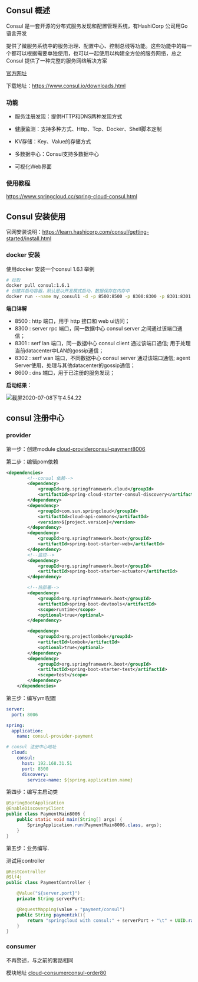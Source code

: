 ## Consul 概述

Consul 是一套开源的分布式服务发现和配置管理系统，有HashiCorp 公司用Go语言开发

提供了微服务系统中的服务治理、配置中心、控制总线等功能。这些功能中的每一个都可以根据需要单独使用，也可以一起使用以构建全方位的服务网络，总之Consul 提供了一种完整的服务网络解决方案

[官方网址](https://www.consul.io/intro)

下载地址：https://www.consul.io/downloads.html

### 功能

* 服务注册发现：提供HTTP和DNS两种发现方式

* 健康监测：支持多种方式、Http、Tcp、Docker、Shell脚本定制

* KV存储：Key、Value的存储方式

* 多数据中心：Consul支持多数据中心

* 可视化Web界面

### 使用教程

https://www.springcloud.cc/spring-cloud-consul.html

## Consul 安装使用

官网安装说明：https://learn.hashicorp.com/consul/getting-started/install.html

### docker 安装

使用docker 安装一个consul 1.6.1 举例

```sh
# 拉取
docker pull consul:1.6.1
# 创建并启动容器，默认是以开发模式启动，数据保存在内存中
docker run --name my_consul1 -d -p 8500:8500 -p 8300:8300 -p 8301:8301 -p 8302:8302 -p 8600:8600 consul:1.6.1 
```

**端口详解**

* 8500 : http 端口，用于 http 接口和 web ui访问；
* 8300 : server rpc 端口，同一数据中心 consul server 之间通过该端口通信；
* 8301 : serf lan 端口，同一数据中心 consul client 通过该端口通信; 用于处理当前datacenter中LAN的gossip通信；
* 8302 : serf wan 端口，不同数据中心 consul server 通过该端口通信; agent Server使用，处理与其他datacenter的gossip通信；
* 8600 : dns 端口，用于已注册的服务发现；

**启动结果：**

![截屏2020-07-08下午4.54.22](https://gitee.com/Sunxz007/PicStorage/raw/master/imgs/20200708165830.png)

## consul 注册中心

### provider

第一步：创建module [cloud-providerconsul-payment8006](../cloud-providerconsul-payment8006) 

第二步：编辑pom依赖

```xml
<dependencies>
        <!--consul 依赖-->
        <dependency>
            <groupId>org.springframework.cloud</groupId>
            <artifactId>spring-cloud-starter-consul-discovery</artifactId>
        </dependency>
        <dependency>
            <groupId>com.sun.springcloud</groupId>
            <artifactId>cloud-api-commons</artifactId>
            <version>${project.version}</version>
        </dependency>
        <dependency>
            <groupId>org.springframework.boot</groupId>
            <artifactId>spring-boot-starter-web</artifactId>
        </dependency>
        <!--监控-->
        <dependency>
            <groupId>org.springframework.boot</groupId>
            <artifactId>spring-boot-starter-actuator</artifactId>
        </dependency>

        <!--热部署-->
        <dependency>
            <groupId>org.springframework.boot</groupId>
            <artifactId>spring-boot-devtools</artifactId>
            <scope>runtime</scope>
            <optional>true</optional>
        </dependency>

        <dependency>
            <groupId>org.projectlombok</groupId>
            <artifactId>lombok</artifactId>
            <optional>true</optional>
        </dependency>
        <dependency>
            <groupId>org.springframework.boot</groupId>
            <artifactId>spring-boot-starter-test</artifactId>
            <scope>test</scope>
        </dependency>
    </dependencies>
```

第三步：编写yml配置

```yml
server:
  port: 8006

spring:
  application:
    name: consul-provider-payment

# consul 注册中心地址
  cloud:
    consul:
      host: 192.168.31.51
      port: 8500
      discovery:
        service-name: ${spring.application.name}
```

第四步：编写主启动类

```java
@SpringBootApplication
@EnableDiscoveryClient
public class PaymentMain8006 {
    public static void main(String[] args) {
        SpringApplication.run(PaymentMain8006.class, args);
    }
}
```

第五步：业务编写.

测试用controller

```java
@RestController
@Slf4j
public class PaymentController {

    @Value("${server.port}")
    private String serverPort;

    @RequestMapping(value = "payment/consul")
    public String paymentzk(){
        return "springcloud with consul:" + serverPort + "\t" + UUID.randomUUID().toString();
    }
}
```

### consumer

不再赘述，与之前的套路相同

模块地址 [cloud-consumerconsul-order80](../cloud-consumerconsul-order80) 


